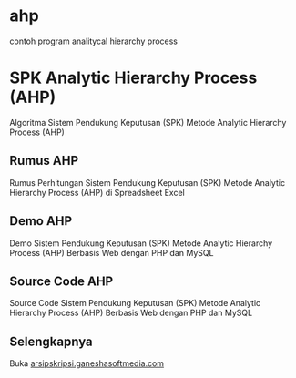 # ahp
contoh program analitycal hierarchy process

SPK Analytic Hierarchy Process (AHP)
====================================

Algoritma Sistem Pendukung Keputusan (SPK) Metode Analytic Hierarchy Process (AHP)

Rumus AHP 
---------

Rumus Perhitungan Sistem Pendukung Keputusan (SPK) Metode Analytic Hierarchy Process (AHP) di Spreadsheet Excel

 

Demo AHP
--------

Demo Sistem Pendukung Keputusan (SPK) Metode Analytic Hierarchy Process (AHP) Berbasis Web dengan PHP dan MySQL

 

Source Code AHP 
---------------

Source Code Sistem Pendukung Keputusan (SPK) Metode Analytic Hierarchy Process (AHP) Berbasis Web dengan PHP dan MySQL

 

Selengkapnya 
------------

Buka [arsipskripsi.ganeshasoftmedia.com](http://arsipskripsi.ganeshasoftmedia.com)
